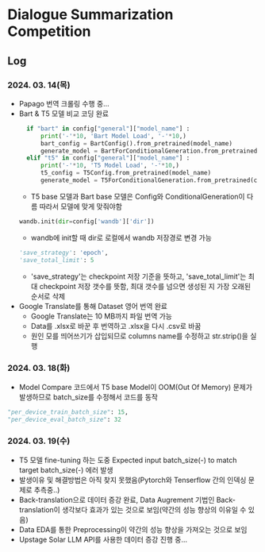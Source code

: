 # Dialogue Summarization Competition

## Log

### 2024. 03. 14(목)

* Papago 번역 크롤링 수행 중...
* Bart & T5 모델 비교 코딩 완료
  ```python     
    if "bart" in config["general"]["model_name"] :
        print('-'*10, 'Bart Model Load', '-'*10,)
        bart_config = BartConfig().from_pretrained(model_name)
        generate_model = BartForConditionalGeneration.from_pretrained(config['general']['model_name'],config=bart_config)
    elif "t5" in config["general"]["model_name"] :
        print('-'*10, 'T5 Model Load', '-'*10,)
        t5_config = T5Config.from_pretrained(model_name)
        generate_model = T5ForConditionalGeneration.from_pretrained(config['general']['model_name'],config=t5_config)
    ```
    * T5 base 모델과 Bart base 모델은 Config와 ConditionalGeneration이 다름 따라서 모델에 맞게 맞줘야함
    ```python
    wandb.init(dir=config['wandb']['dir'])
    ```
    * wandb에 init할 때 dir로 로컬에서 wandb 저장경로 변경 가능
    ```python
    'save_strategy': 'epoch',
    'save_total_limit': 5
    ```
    * 'save_strategy'는 checkpoint 저장 기준을 뜻하고, 'save_total_limit'는 최대 checkpoint 저장 갯수를 뜻함, 최대 갯수를 넘으면 생성된 지 가장 오래된 순서로 삭제
* Google Translate를 통해 Dataset 영어 번역 완료
  * Google Translate는 10 MB까지 파일 번역 가능
  * Data를 .xlsx로 바꾼 후 번역하고 .xlsx을 다시 .csv로 바꿈
  * 원인 모를 띄어쓰기가 삽입되므로 columns name를 수정하고 str.strip()을 실행

### 2024. 03. 18(화)

* Model Compare 코드에서 T5 base Model이 OOM(Out Of Memory) 문제가 발생하므로 batch_size를 수정해서 코드를 동작

```python
"per_device_train_batch_size": 15,
"per_device_eval_batch_size": 32
```

### 2024. 03. 19(수)

* T5 모델 fine-tuning 하는 도중 Expected input batch_size(-) to match target batch_size(-) 에러 발생
* 발생이유 및 해결방법은 아직 찾지 못했음(Pytorch와 Tenserflow 간의 인덱싱 문제로 추측중..)
* Back-translation으로 데이터 증강 완료, Data Augrement 기법인 Back-translation이 생각보다 효과가 있는 것으로 보임(약간의 성능 향상의 이유일 수 있음)
* Data EDA를 통한 Preprocessing이 약간의 성능 향상을 가져오는 것으로 보임
* Upstage Solar LLM API를 사용한 데이터 증강 진행 중...
